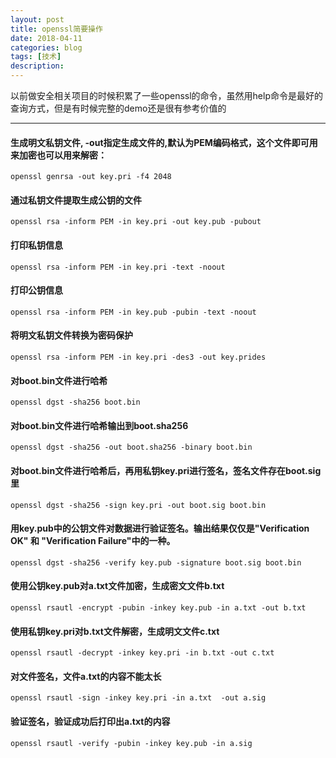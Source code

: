 ```yaml
---
layout: post
title: openssl简要操作
date: 2018-04-11
categories: blog
tags: [技术]
description: 
---
```


以前做安全相关项目的时候积累了一些openssl的命令，虽然用help命令是最好的查询方式，但是有时候完整的demo还是很有参考价值的

----------

#### 生成明文私钥文件, -out指定生成文件的,默认为PEM编码格式，这个文件即可用来加密也可以用来解密：
```
openssl genrsa -out key.pri -f4 2048 
```

#### 通过私钥文件提取生成公钥的文件
```
openssl rsa -inform PEM -in key.pri -out key.pub -pubout
```

#### 打印私钥信息
```
openssl rsa -inform PEM -in key.pri -text -noout
```

#### 打印公钥信息
```
openssl rsa -inform PEM -in key.pub -pubin -text -noout
```

#### 将明文私钥文件转换为密码保护
```
openssl rsa -inform PEM -in key.pri -des3 -out key.prides  
```

#### 对boot.bin文件进行哈希
```
openssl dgst -sha256 boot.bin
```

#### 对boot.bin文件进行哈希输出到boot.sha256
```
openssl dgst -sha256 -out boot.sha256 -binary boot.bin
```

#### 对boot.bin文件进行哈希后，再用私钥key.pri进行签名，签名文件存在boot.sig里
```
openssl dgst -sha256 -sign key.pri -out boot.sig boot.bin
```

#### 用key.pub中的公钥文件对数据进行验证签名。输出结果仅仅是"Verification OK" 和 "Verification Failure"中的一种。
```
openssl dgst -sha256 -verify key.pub -signature boot.sig boot.bin
```

#### 使用公钥key.pub对a.txt文件加密，生成密文文件b.txt
```
openssl rsautl -encrypt -pubin -inkey key.pub -in a.txt -out b.txt  
```

#### 使用私钥key.pri对b.txt文件解密，生成明文文件c.txt
```
openssl rsautl -decrypt -inkey key.pri -in b.txt -out c.txt
```

#### 对文件签名，文件a.txt的内容不能太长  
```
openssl rsautl -sign -inkey key.pri -in a.txt  -out a.sig
```

#### 验证签名，验证成功后打印出a.txt的内容 
```
openssl rsautl -verify -pubin -inkey key.pub -in a.sig
```

